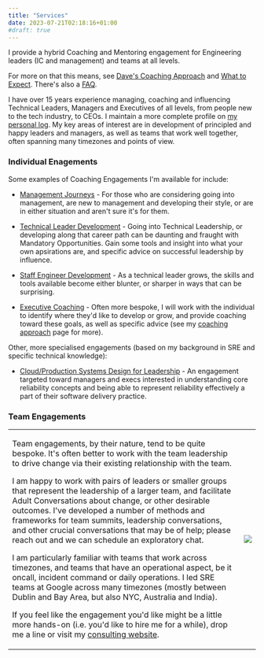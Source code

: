 ```yaml
---
title: "Services"
date: 2023-07-21T02:18:16+01:00
#draft: true
---
```

I provide a hybrid Coaching and Mentoring engagement for Engineering leaders (IC and management) and teams at all levels.

For more on that this means, see [Dave's Coaching Approach](/info/coachingapproach) and [What to Expect](/info/whattoexpect). There's also a [FAQ](/faq).

I have over 15 years experience managing, coaching and influencing Technical Leaders, Managers and Executives of all levels, from people new to the tech industry, to CEOs. I maintain a more complete profile on [my personal log](https://log.andvari.net/pages/about.html). My key areas of interest are in development of principled and happy leaders and managers, as well as teams that work well together, often spanning many timezones and points of view.


### Individual Enagements

Some examples of Coaching Engagements I'm available for include:

  - [Management Journeys](/services/manager) - For those who are considering going into management, are new to management and developing their style, or are in either situation and aren't sure it's for them.

  - [Technical Leader Development](/services/tl) - Going into Technical Leadership, or developing along that career path can be daunting and fraught with Mandatory Opportunities. Gain some tools and insight into what your own apsirations are, and specific advice on successful leadership by influence.

  - [Staff Engineer Development](/services/tl/staff) - As a technical leader grows, the skills and tools available become either blunter, or sharper in ways that can be surprising. 

  - [Executive Coaching](/services/exec) - Often more bespoke, I will work with the individual to identify where they'd like to develop or grow, and provide coaching toward these goals, as well as specific advice (see my [coaching approach](/info/coachingapproach) page for more).

Other, more specialised engagements (based on my background in SRE and specific technical knowledge):

  - [Cloud/Production Systems Design for Leadership](/services/exec/systems) - An engagement targeted toward managers and execs interested in understanding core reliability concepts and being able to represent reliability effectively a part of their software delivery practice.

### Team Engagements


<table border=0>
<tr>
<td>

Team engagements, by their nature, tend to be quite bespoke. It's often better to work with the team leadership to drive change via their existing relationship with the team.

I am happy to work with pairs of leaders or smaller groups that represent the leadership of a larger team, and facilitate Adult Conversations about change, or other desirable outcomes. I've developed a number of methods and frameworks for team summits, leadership conversations, and other crucial conversations that may be of help; please reach out and we can schedule an exploratory chat.

I am particularly familiar with teams that work across timezones, and teams that have an operational aspect, be it oncall, incident command or daily operations. I led SRE teams at Google across many timezones (mostly between Dublin and Bay Area, but also NYC, Australia and India).

If you feel like the engagement you'd like might be a little more hands-on (i.e. you'd like to hire me for a while), drop me a line or visit my [consulting website](https://work.andvari.net).

</td>
<td>
<img src="/images/undraw_engineering_team.svg">
</td>
</tr>
</table>
